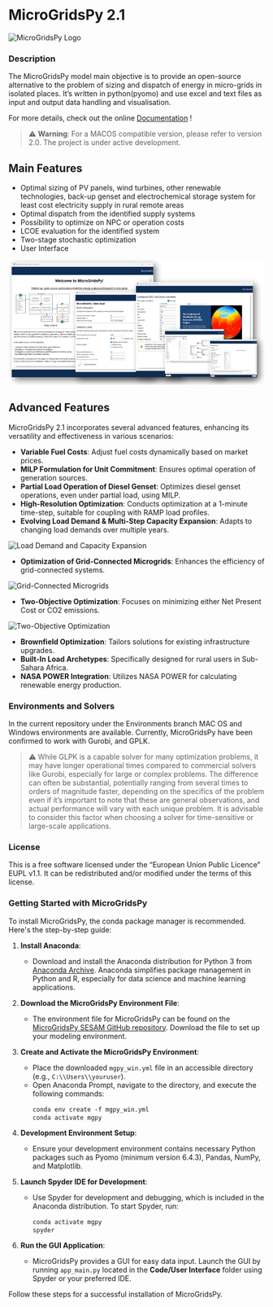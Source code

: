 
MicroGridsPy 2.1
======================== 

![MicroGridsPy Logo](https://user-images.githubusercontent.com/73618037/225138390-a5593e6d-6b9f-408b-ab28-60ac3a9871c8.png)

### Description

The MicroGridsPy model main objective is to provide an open-source alternative to the problem of sizing and dispatch of energy in micro-grids in isolated places. It’s written in python(pyomo) and use excel and text files as input and output data handling and visualisation.

For more details, check out the online [Documentation](https://microgridspy-documentation.readthedocs.io/en/latest/) !

> :warning: **Warning**: For a MACOS compatible version, please refer to version 2.0. The project is under active development. 


## Main Features

- Optimal sizing of PV panels, wind turbines, other renewable technologies, back-up genset and electrochemical storage system for least cost electricity 
  supply in rural remote areas
- Optimal dispatch from the identified supply systems
- Possibility to optimize on NPC or operation costs
- LCOE evaluation for the identified system
- Two-stage stochastic optimization
- User Interface
  
![User Interface](https://github.com/AleOnori98/MicroGridsPy_Doc/blob/main/docs/source/Images/Interface.png?raw=true)


## Advanced Features

MicroGridsPy 2.1 incorporates several advanced features, enhancing its versatility and effectiveness in various scenarios:

- **Variable Fuel Costs**: Adjust fuel costs dynamically based on market prices.
- **MILP Formulation for Unit Commitment**: Ensures optimal operation of generation sources.
- **Partial Load Operation of Diesel Genset**: Optimizes diesel genset operations, even under partial load, using MILP.
- **High-Resolution Optimization**: Conducts optimization at a 1-minute time-step, suitable for coupling with RAMP load profiles.
- **Evolving Load Demand & Multi-Step Capacity Expansion**: Adapts to changing load demands over multiple years.

![Load Demand and Capacity Expansion](https://user-images.githubusercontent.com/73618037/225139304-0c1d2ee3-5f2d-4b45-8c9f-21d967883f1b.png)

- **Optimization of Grid-Connected Microgrids**: Enhances the efficiency of grid-connected systems.

![Grid-Connected Microgrids](https://user-images.githubusercontent.com/73618037/225138883-b5085bb1-6378-4743-9ce5-b81bdab8dcba.png)

- **Two-Objective Optimization**: Focuses on minimizing either Net Present Cost or CO2 emissions.

![Two-Objective Optimization](https://user-images.githubusercontent.com/73618037/225139420-01a71137-c7be-4dda-a5e3-ba766f3780b4.png)

- **Brownfield Optimization**: Tailors solutions for existing infrastructure upgrades.
- **Built-In Load Archetypes**: Specifically designed for rural users in Sub-Sahara Africa.
- **NASA POWER Integration**: Utilizes NASA POWER for calculating renewable energy production.

	
### Environments and Solvers

In the current repository under the Environments branch MAC OS and Windows environments are available.
Currently, MicroGridsPy have been confirmed to work with Gurobi, and GPLK.

> :warning: While GLPK is a capable solver for many optimization problems, it may have longer operational times compared to commercial solvers like Gurobi, especially for large or complex problems. The difference can often be substantial, potentially ranging from several times to orders of magnitude faster, depending on the specifics of the problem even if it’s important to note that these are general observations, and actual performance will vary with each unique problem. It is advisable to consider this factor when choosing a solver for time-sensitive or large-scale applications.

### License
This is a free software licensed under the “European Union Public Licence" EUPL v1.1. It 
can be redistributed and/or modified under the terms of this license.

### Getting Started with MicroGridsPy

To install MicroGridsPy, the conda package manager is recommended. Here's the step-by-step guide:

1. **Install Anaconda**:
   - Download and install the Anaconda distribution for Python 3 from [Anaconda Archive](https://repo.anaconda.com/archive/). Anaconda simplifies package management in Python and R, especially for data science and machine learning applications.

2. **Download the MicroGridsPy Environment File**:
   - The environment file for MicroGridsPy can be found on the [MicroGridsPy SESAM GitHub repository](https://github.com/SESAM-Polimi/MicroGridsPy-SESAM/tree/MicroGridsPy-2.1/Code/Environments). Download the file to set up your modeling environment.

3. **Create and Activate the MicroGridsPy Environment**:
   - Place the downloaded `mgpy_win.yml` file in an accessible directory (e.g., `C:\\Users\\youruser`).
   - Open Anaconda Prompt, navigate to the directory, and execute the following commands:
     ```
     conda env create -f mgpy_win.yml
     conda activate mgpy
     ```

4. **Development Environment Setup**:
   - Ensure your development environment contains necessary Python packages such as Pyomo (minimum version 6.4.3), Pandas, NumPy, and Matplotlib.

5. **Launch Spyder IDE for Development**:
   - Use Spyder for development and debugging, which is included in the Anaconda distribution. To start Spyder, run:
     ```
     conda activate mgpy
     spyder
     ```

6. **Run the GUI Application**:
   - MicroGridsPy provides a GUI for easy data input. Launch the GUI by running `app_main.py` located in the **Code/User Interface** folder using Spyder or your preferred IDE.

Follow these steps for a successful installation of MicroGridsPy.


